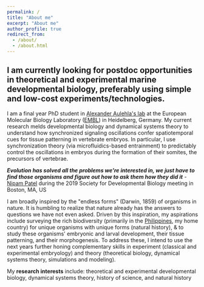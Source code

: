 ```yaml
---
permalink: /
title: "About me"
excerpt: "About me"
author_profile: true
redirect_from:
  - /about/
  - /about.html
---
```


## **I am currently looking for postdoc opportunities in theoretical and experimental marine developmental biology**, preferably using simple and low-cost experiments/technologies.

I am a final year PhD student in [Alexander Aulehla's lab](https://www.embl.de/research/units/dev_biology/aulehla/) at the European Molecular Biology Laboratory ([EMBL](https://www.embl.org/about/)) in Heidelberg, Germany. My current research melds developmental biology and dynamical systems theory to understand how synchronized signaling oscillations confer spatiotemporal cues for tissue patterning in vertebrate embryos. In particular, I use synchronization theory (via microfluidics-based entrainment) to predictably control the oscillations in embryos during the formation of their somites, the precursors of vertebrae.

**_Evolution has solved all the problems we're interested in, we just have to find those organisms and figure out how to ask them how they did it_** - [Nipam Patel](https://dev.biologists.org/content/142/24/4189) during the 2019 Society for Developmental Biology meeting in Boston, MA, US

I am broadly inspired by the "endless forms" (Darwin, 1859) of organisms in nature. It is humbling to realize that nature already has the answers to questions we have not even asked. Driven by this inspiration, my aspirations include surveying the rich biodiversity (primarily in the [Philippines](https://www.cbd.int/countries/profile/?country=ph), my home country) for unique organisms with unique forms (natural history), & to study these organisms' embryonic and larval development, their tissue patterning, and their morphogenesis. To address these, I intend to use the next years further honing complementary skills in experiment (classical and experimental embryology) and theory (theoretical biology, dynamical systems theory, simulations and modeling).

My **research interests** include: theoretical and experimental developmental biology, dynamical systems theory, history of science, and natural history
